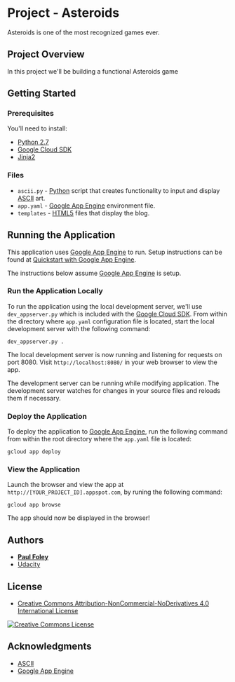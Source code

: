 # Project - Asteroids

Asteroids is one of the most recognized games ever.


## Project Overview

In this project we'll be building a functional Asteroids game


## Getting Started

### Prerequisites
You'll need to install:

* [Python 2.7](https://www.python.org/)
* [Google Cloud SDK](https://cloud.google.com/sdk/docs/)
* [Jinja2](http://jinja.pocoo.org/)

### Files

* `ascii.py` - [Python](https://www.python.org/) script that creates functionality to input and display [ASCII](http://www.asciitable.com/) art.
* `app.yaml` - [Google App Engine](https://cloud.google.com/appengine/) environment file.
* `templates` - [HTML5](https://www.w3schools.com/html/) files that display the blog.


## Running the Application

This application uses [Google App Engine](https://cloud.google.com/appengine/) to run. Setup instructions can be found at [Quickstart with Google App Engine](https://cloud.google.com/appengine/docs/standard/python/quickstart).

The instructions below assume [Google App Engine](https://cloud.google.com/appengine/docs/standard/python/quickstart) is setup.

### Run the Application Locally

To run the application using the local development server, we'll use `dev_appserver.py` which is included with the [Google Cloud SDK](https://cloud.google.com/sdk/docs/). From within the directory where `app.yaml` configuration file is located, start the local development server with the following command:

`dev_appserver.py .`

The local development server is now running and listening for requests on port 8080. Visit `http://localhost:8080/` in your web browser to view the app.

The development server can be running while modifying application. The development server watches for changes in your source files and reloads them if necessary.

### Deploy the Application

To deploy the application to [Google App Engine](https://cloud.google.com/appengine/), run the following command from within the root directory where the `app.yaml` file is located:

`gcloud app deploy`

### View the Application

Launch the browser and view the app at `http://[YOUR_PROJECT_ID].appspot.com`, by runing the following command:

`gcloud app browse`

The app should now be displayed in the browser!


## Authors

* **[Paul Foley](https://github.com/paulfoley)**
* [Udacity](https://www.udacity.com/)


## License

* <a rel="license" href="https://creativecommons.org/licenses/by-nc-nd/4.0/"> Creative Commons Attribution-NonCommercial-NoDerivatives 4.0 International License</a>

<a rel="license" href="https://creativecommons.org/licenses/by-nc-nd/4.0/">
	<img alt="Creative Commons License" style="border-width:0" src="https://i.creativecommons.org/l/by-nc-nd/4.0/88x31.png" />
</a>


## Acknowledgments

* [ASCII](http://www.asciitable.com/)
* [Google App Engine](https://cloud.google.com/appengine/)
